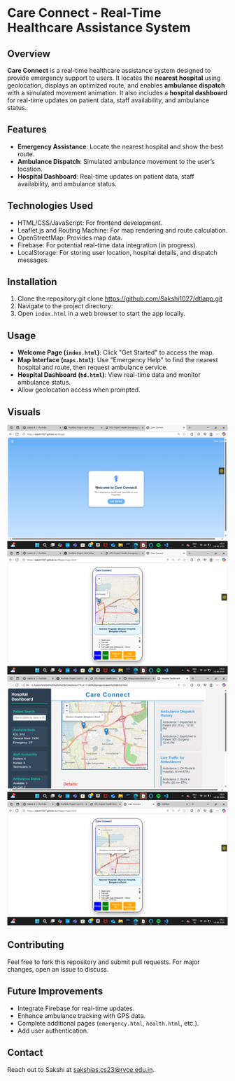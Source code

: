 # Care Connect - Real-Time Healthcare Assistance System

## Overview
**Care Connect** is a real-time healthcare assistance system designed to provide emergency support to users. It locates the **nearest hospital** using geolocation, displays an optimized route, and enables **ambulance dispatch** with a simulated movement animation. It also includes a **hospital dashboard** for real-time updates on patient data, staff availability, and ambulance status.

## Features
- **Emergency Assistance**: Locate the nearest hospital and show the best route.
- **Ambulance Dispatch**: Simulated ambulance movement to the user’s location.
- **Hospital Dashboard**: Real-time updates on patient data, staff availability, and ambulance status.

## Technologies Used
- HTML/CSS/JavaScript: For frontend development.
- Leaflet.js and Routing Machine: For map rendering and route calculation.
- OpenStreetMap: Provides map data.
- Firebase: For potential real-time data integration (in progress).
- LocalStorage: For storing user location, hospital details, and dispatch messages.

## Installation
1. Clone the repository:git clone https://github.com/Sakshi1027/dtlapp.git
2. Navigate to the project directory:
3. Open `index.html` in a web browser to start the app locally.

## Usage
- **Welcome Page (`index.html`)**: Click "Get Started" to access the map.
- **Map Interface (`maps.html`)**: Use "Emergency Help" to find the nearest hospital and route, then request ambulance service.
- **Hospital Dashboard (`hd.html`)**: View real-time data and monitor ambulance status.
- Allow geolocation access when prompted.

## Visuals
![Welcome Screen](./home.png.png)
![Map Interface](./maps.png.png)
![Hospital Dashboard](./hospital_dashboard.png.png)
![Ambulance dispatch](./ambulance.png.png)

## Contributing
Feel free to fork this repository and submit pull requests. For major changes, open an issue to discuss.

## Future Improvements
- Integrate Firebase for real-time updates.
- Enhance ambulance tracking with GPS data.
- Complete additional pages (`emergency.html`, `health.html`, etc.).
- Add user authentication.

## Contact
Reach out to Sakshi at [sakshias.cs23@rvce.edu.in](mailto:your-email@example.com).
